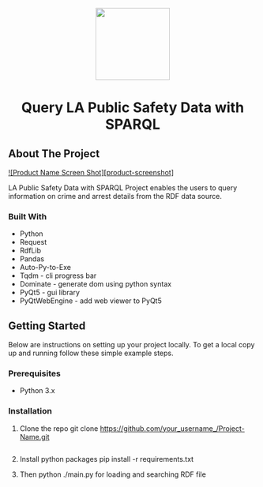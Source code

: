 <p align="center">
 <img width="150" height="146" src="https://user-images.githubusercontent.com/13907836/51081445-7d0d9300-16a4-11e9-8e4d-6ccad8359bf8.png">
</p>

<h1 align="center">Query LA Public Safety Data with SPARQL</h1>	

<!-- ABOUT THE PROJECT -->
## About The Project

[![Product Name Screen Shot][product-screenshot]](https://example.com)

LA Public Safety Data with SPARQL Project enables the users to query information on crime and arrest details from the RDF data source.

### Built With
* Python
* Request
* RdfLib
* Pandas
* Auto-Py-to-Exe
* Tqdm - cli progress bar
* Dominate - generate dom using python syntax
* PyQt5 - gui library
* PyQtWebEngine - add web viewer to PyQt5


<!-- GETTING STARTED -->
## Getting Started

Below are instructions on setting up your project locally.
To get a local copy up and running follow these simple example steps.

### Prerequisites

*  Python 3.x

### Installation

1. Clone the repo
   git clone https://github.com/your_username_/Project-Name.git
   ```
2. Install python packages
   pip install -r requirements.txt
   
3. Then python ./main.py for loading and searching RDF file
